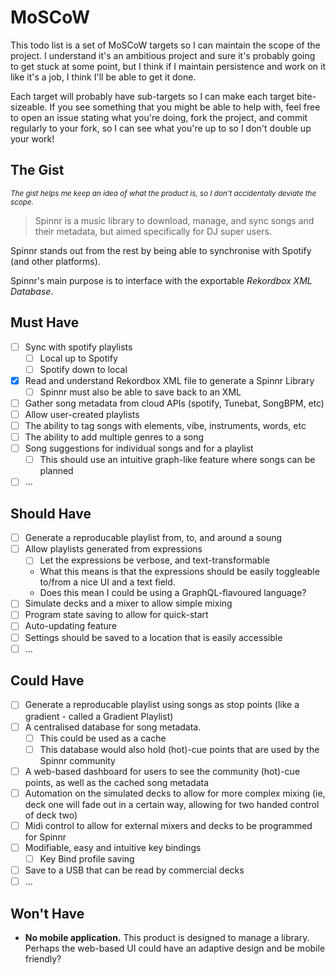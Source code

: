 # MoSCoW

This todo list is a set of MoSCoW targets so I can maintain the scope of the project. I understand it's an ambitious project and sure it's probably going to get stuck at some point, but I think if I maintain persistence and work on it like it's a job, I think I'll be able to get it done.

Each target will probably have sub-targets so I can make each target bite-sizeable. If you see something that you might be able to help with, feel free to open an issue stating what you're doing, fork the project, and commit regularly to your fork, so I can see what you're up to so I don't double up your work!

## The Gist

<small>*The gist helps me keep an idea of what the product is, so I don't accidentally deviate the scope.*</small>

> Spinnr is a music library to download, manage, and sync songs and their metadata, but aimed specifically for DJ super users.

Spinnr stands out from the rest by being able to synchronise with Spotify (and other platforms).

Spinnr's main purpose is to interface with the exportable *Rekordbox XML Database*.

## Must Have

- [ ] Sync with spotify playlists
  - [ ] Local up to Spotify
  - [ ] Spotify down to local
- [x] Read and understand Rekordbox XML file to generate a Spinnr Library
  - [ ] Spinnr must also be able to save back to an XML
- [ ] Gather song metadata from cloud APIs (spotify, Tunebat, SongBPM, etc)
- [ ] Allow user-created playlists
- [ ] The ability to tag songs with elements, vibe, instruments, words, etc
- [ ] The ability to add multiple genres to a song
- [ ] Song suggestions for individual songs and for a playlist
  - [ ] This should use an intuitive graph-like feature where songs can be planned
- [ ] ...

## Should Have

- [ ] Generate a reproducable playlist from, to, and around a soung
- [ ] Allow playlists generated from expressions
  - [ ] Let the expressions be verbose, and text-transformable
  - What this means is that the expressions should be easily toggleable to/from a nice UI and a text field.
  - Does this mean I could be using a GraphQL-flavoured language?
- [ ] Simulate decks and a mixer to allow simple mixing
- [ ] Program state saving to allow for quick-start
- [ ] Auto-updating feature
- [ ] Settings should be saved to a location that is easily accessible
- [ ] ...

## Could Have

- [ ] Generate a reproducable playlist using songs as stop points (like a gradient - called a Gradient Playlist)
- [ ] A centralised database for song metadata.
  - [ ] This could be used as a cache
  - [ ] This database would also hold (hot)-cue points that are used by the Spinnr community
- [ ] A web-based dashboard for users to see the community (hot)-cue points, as well as the cached song metadata
- [ ] Automation on the simulated decks to allow for more complex mixing (ie, deck one will fade out in a certain way, allowing for two handed control of deck two)
- [ ] Midi control to allow for external mixers and decks to be programmed for Spinnr
- [ ] Modifiable, easy and intuitive key bindings
  - [ ] Key Bind profile saving
- [ ] Save to a USB that can be read by commercial decks
- [ ] ...

## Won't Have

- **No mobile application.** This product is designed to manage a library. Perhaps the web-based UI could have an adaptive design and be mobile friendly?